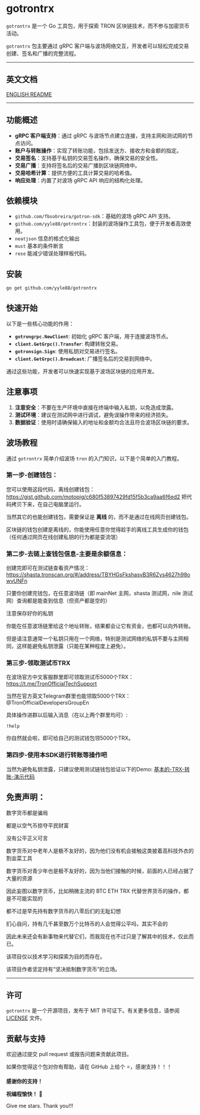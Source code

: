 # gotrontrx

`gotrontrx` 是一个 Go 工具包，用于探索 TRON 区块链技术，而不参与加密货币活动。

`gotrontrx` 包主要通过 gRPC 客户端与波场网络交互，开发者可以轻松完成交易创建、签名和广播的完整流程。

---

## 英文文档

[ENGLISH README](README.md)

---

## 功能概述

- **gRPC 客户端支持**：通过 gRPC 与波场节点建立连接，支持主网和测试网的节点访问。
- **账户与转账操作**：实现了转账功能，包括发送方、接收方和金额的指定。
- **交易签名**：支持基于私钥的交易签名操作，确保交易的安全性。
- **交易广播**：支持将签名后的交易广播到区块链网络中。
- **交易哈希计算**：提供方便的工具计算交易的哈希值。
- **响应处理**：内置了对波场 gRPC API 响应的结构化处理。

## 依赖模块

- `github.com/fbsobreira/gotron-sdk`：基础的波场 gRPC API 支持。
- `github.com/yyle88/gotrontrx`：封装的波场操作工具包，便于开发者高效使用。
- `neatjson` 信息的格式化输出
- `must` 基本的条件断言
- `rese` 能减少错误处理样板代码。

## 安装

```bash
go get github.com/yyle88/gotrontrx
```

## 快速开始

以下是一些核心功能的作用：

- **`gotrongrpc.NewClient`**: 初始化 gRPC 客户端，用于连接波场节点。
- **`client.GetGrpc().Transfer`**: 构建转账交易。
- **`gotronsign.Sign`**: 使用私钥对交易进行签名。
- **`client.GetGrpc().Broadcast`**: 广播签名后的交易到网络中。

通过这些功能，开发者可以快速实现基于波场区块链的应用开发。

## 注意事项

1. **注意安全**：不要在生产环境中直接在终端中输入私钥，以免造成泄露。
2. **测试环境**：建议在测试网中进行调试，避免误操作带来的经济损失。
3. **数据验证**：使用时请确保输入的地址和金额均合法且符合波场区块链的要求。

## 波场教程

通过 `gotrontrx` 简单介绍波场 `tron` 的入门知识，以下是个简单的入门教程。

### 第一步-创建钱包：

您可以使用这段代码，离线创建钱包：
https://gist.github.com/motopig/c680f53897429fd15f5b3ca9aa6f6ed2
把代码拷贝下来，在自己电脑里运行。

当然其它的也能创建钱包，需要保证是 **离线** 的，而不是通过在线网页创建钱包。

区块链的钱包创建是离线的，你能使用任意你觉得趁手的离线工具生成你的钱包（任何通过网页在线创建私钥的行为都是耍流氓）

### 第二步-去链上查钱包信息-主要是余额信息：

创建完即可在测试链查看资产情况：
https://shasta.tronscan.org/#/address/TBYHGsFkshasvB3R6Zys4627h98owvUNFn

只要你创建完钱包，在任意波场链（即 mainNet 主网，shasta 测试网，nile 测试网）查询都是能查到信息（但资产都是空的）

注意保存好你的私钥

你能在任意波场链里给这个地址转账，结果都会让它有资金，也都可以向外转账。

但是请注意通常一个私钥只用在一个网络，特别是测试网络的私钥不要与主网相同，这样能避免私钥泄露（只能在某种程度上避免）。

### 第三步-领取测试币TRX

在波场官方中文客服群里即可领取测试币5000个TRX：
https://t.me/TronOfficialTechSupport

当然在官方英文Telegram群里也能领取5000个TRX：
@TronOfficialDevelopersGroupEn

具体操作进群以后输入消息（在以上两个群里均可）:
```
!help
```
你自然就会啦，即可给自己的测试钱包领5000个TRX。

### 第四步-使用本SDK进行转账等操作吧

当然为避免私钥泄露，只建议使用测试链钱包验证以下的Demo: [基本的-TRX-转账-演示代码](internal/demos/sendtrx/main.go)

## 免责声明：

数字货币都是骗局

都是以空气币掠夺平民财富

没有公平正义可言

数字货币对中老年人是极不友好的，因为他们没有机会接触这类披着高科技外衣的割韭菜工具

数字货币对青少年也是极不友好的，因为当他们接触的时候，前面的人已经占据了大量的资源

因此妄图以数字货币，比如稍微主流的 BTC ETH TRX 代替世界货币的操作，都是不可能实现的

都不过是早先持有数字货币的八零后们的无耻幻想

扪心自问，持有几千甚至数万个比特币的人会觉得公平吗，其实不会的

因此未来还会有新事物来代替它们，而我现在也不过只是了解其中的技术，仅此而已。

该项目仅以技术学习和探索为目的而存在。

该项目作者坚定持有“坚决抵制数字货币”的立场。

---

## 许可

`gotrontrx` 是一个开源项目，发布于 MIT 许可证下。有关更多信息，请参阅 [LICENSE](LICENSE) 文件。

## 贡献与支持

欢迎通过提交 pull request 或报告问题来贡献此项目。

如果你觉得这个包对你有帮助，请在 GitHub 上给个 ⭐，感谢支持！！！

**感谢你的支持！**

**祝编程愉快！** 🎉

Give me stars. Thank you!!!
